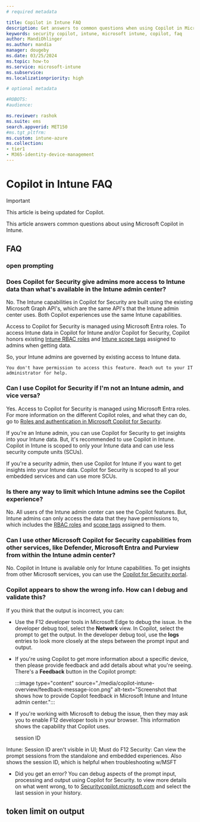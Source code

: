 ```yaml
---
# required metadata

title: Copilot in Intune FAQ
description: Get answers to common questions when using Copilot in Microsoft Intune.
keywords: security copilot, intune, microsoft intune, copilot, faq
author: MandiOhlinger
ms.author: mandia
manager: dougeby
ms.date: 03/25/2024
ms.topic: how-to
ms.service: microsoft-intune
ms.subservice:
ms.localizationpriority: high

# optional metadata

#ROBOTS:
#audience:

ms.reviewer: rashok
ms.suite: ems
search.appverid: MET150
#ms.tgt_pltfrm:
ms.custom: intune-azure
ms.collection:
- tier1
- M365-identity-device-management
---
```


# Copilot in Intune FAQ

> [!IMPORTANT]
> This article is being updated for Copilot.

This article answers common questions about using Microsoft Copilot in Intune.

## FAQ

### open prompting

### Does Copilot for Security give admins more access to Intune data than what's available in the Intune admin center?

No. The Intune capabilities in Copilot for Security are built using the existing Microsoft Graph API's, which are the same API's that the Intune admin center uses. Both Copilot experiences use the same Intune capabilities.

Access to Copilot for Security is managed using Microsoft Entra roles. To access Intune data in Copilot for Intune and/or Copilot for Security, Copilot honors existing [Intune RBAC roles](../fundamentals/role-based-access-control.md) and [Intune scope tags](../fundamentals/scope-tags.md) assigned to admins when getting data.

So, your Intune admins are governed by existing access to Intune data.

`You don't have permission to access this feature. Reach out to your IT administrator for help.`

### Can I use Copilot for Security if I'm not an Intune admin, and vice versa?

Yes. Access to Copilot for Security is managed using Microsoft Entra roles. For more information on the different Copilot roles, and what they can do, go to [Roles and authentication in Microsoft Copilot for Security](/security-copilot/authentication).

If you're an Intune admin, you can use Copilot for Security to get insights into your Intune data. But, it's recommended to use Copilot in Intune. Copilot in Intune is scoped to only your Intune data and can use less security compute units (SCUs).

If you're a security admin, then use Copilot for Intune if you want to get insights into your Intune data. Copilot for Security is scoped to all your embedded services and can use more SCUs.

### Is there any way to limit which Intune admins see the Copilot experience?

No. All users of the Intune admin center can see the Copilot features. But, Intune admins can only access the data that they have permissions to, which includes the [RBAC roles](../fundamentals/role-based-access-control.md) and [scope tags](../fundamentals/scope-tags.md) assigned to them.

### Can I use other Microsoft Copilot for Security capabilities from other services, like Defender, Microsoft Entra and Purview from within the Intune admin center?

No. Copilot in Intune is available only for Intune capabilities. To get insights from other Microsoft services, you can use the [Copilot for Security portal](https://go.microsoft.com/fwlink/?linkid=2247989).

### Copilot appears to show the wrong info. How can I debug and validate this?

If you think that the output is incorrect, you can:

- Use the F12 developer tools in Microsoft Edge to debug the issue. In the developer debug tool, select the **Network** view. In Copilot, select the prompt to get the output. In the developer debug tool, use the **logs** entries to look more closely at the steps between the prompt input and output.

- If you're using Copilot to get more information about a specific device, then please provide feedback and add details about what you're seeing. There's a **Feedback** button in the Copilot prompt:

  :::image type="content" source="./media/copilot-intune-overview/feedback-message-icon.png" alt-text="Screenshot that shows how to provide Copilot feedback in Microsoft Intune and Intune admin center.":::

- If you're working with Microsoft to debug the issue, then they may ask you to enable F12 developer tools in your browser. This information shows the capability that Copilot uses.

  session ID

Intune: Session ID aren't visible in UI; Must do F12
Security:  Can view the prompt sessions from the standalone and embedded experiences. Also shows the session ID, which is helpful when troubleshooting w/MSFT

- Did you get an error? You can debug aspects of the prompt input, processing and output using Copilot for Security. to view more details on what went wrong, to to [Securitycopilot.microsoft.com](https://Securitycopilot.microsoft.com) and select the last session in your history.

## token limit on output
